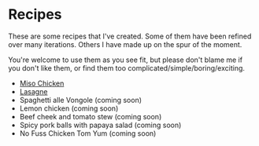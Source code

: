 Recipes
=======

These are some recipes that I've created. Some of them have been refined over many iterations. Others I have made up on the spur of the moment.

You're welcome to use them as you see fit, but please don't blame me if you don't like them, or find them too complicated/simple/boring/exciting.

* [Miso Chicken](https://github.com/higgis/recipes/blob/master/miso_chicken.markdown)
* [Lasagne](https://github.com/higgis/recipes/blob/master/lasagne.markdown)
* Spaghetti alle Vongole (coming soon)
* Lemon chicken (coming soon)
* Beef cheek and tomato stew (coming soon)
* Spicy pork balls with papaya salad (coming soon)
* No Fuss Chicken Tom Yum (coming soon)
